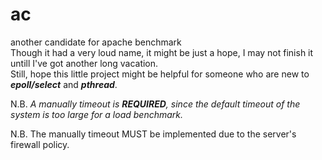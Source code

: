 # ac
another candidate for apache benchmark  
Though it had a very loud name, it might be just a hope, I may not finish it untill I've got another long vacation.  
Still, hope this little project might be helpful for someone who are new to **_epoll/select_** and **_pthread_**.  

N.B. _A manually timeout is **REQUIRED**, since the default timeout of the system is too large for a load benchmark._

N.B. The manually timeout MUST be implemented due to the server's firewall policy.
